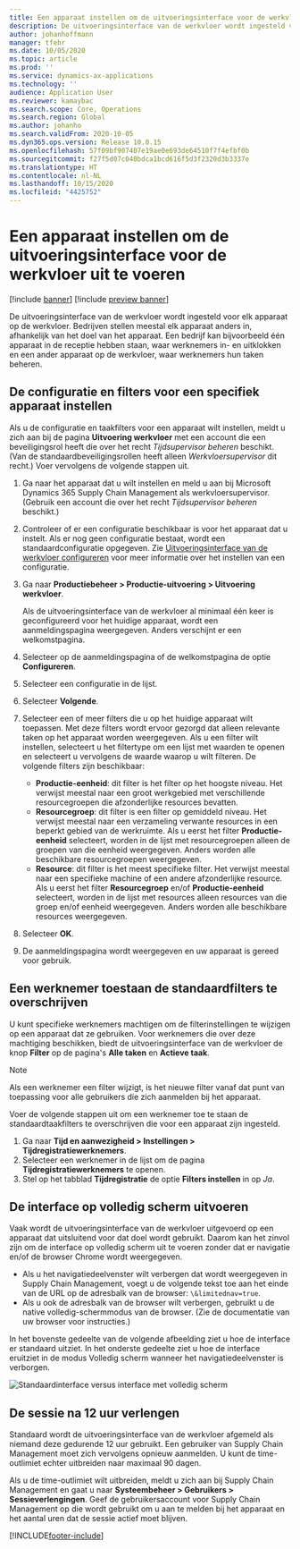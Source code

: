 ```yaml
---
title: Een apparaat instellen om de uitvoeringsinterface voor de werkvloer uit te voeren
description: De uitvoeringsinterface van de werkvloer wordt ingesteld voor elk apparaat op de werkvloer. Bedrijven stellen meestal elk apparaat anders in, afhankelijk van het doel van het apparaat. Een bedrijf kan bijvoorbeeld één apparaat in de receptie hebben staan, waar werknemers in- en uitklokken en een ander apparaat op de werkvloer, waar werknemers hun taken beheren.
author: johanhoffmann
manager: tfehr
ms.date: 10/05/2020
ms.topic: article
ms.prod: ''
ms.service: dynamics-ax-applications
ms.technology: ''
audience: Application User
ms.reviewer: kamaybac
ms.search.scope: Core, Operations
ms.search.region: Global
ms.author: johanho
ms.search.validFrom: 2020-10-05
ms.dyn365.ops.version: Release 10.0.15
ms.openlocfilehash: 57f09bf907407e19ae0e693de64510f7f4efbf0b
ms.sourcegitcommit: f27f5d07c040bdca1bcd616f5d3f2320d3b3337e
ms.translationtype: HT
ms.contentlocale: nl-NL
ms.lasthandoff: 10/15/2020
ms.locfileid: "4425752"
---
```

# <a name="set-up-a-device-to-run-the-production-floor-execution-interface"></a>Een apparaat instellen om de uitvoeringsinterface voor de werkvloer uit te voeren

[!include [banner](../includes/banner.md)]
[!include [preview banner](../includes/preview-banner.md)]

De uitvoeringsinterface van de werkvloer wordt ingesteld voor elk apparaat op de werkvloer. Bedrijven stellen meestal elk apparaat anders in, afhankelijk van het doel van het apparaat. Een bedrijf kan bijvoorbeeld één apparaat in de receptie hebben staan, waar werknemers in- en uitklokken en een ander apparaat op de werkvloer, waar werknemers hun taken beheren.

## <a name="set-the-configuration-and-filters-for-a-specific-device"></a>De configuratie en filters voor een specifiek apparaat instellen

Als u de configuratie en taakfilters voor een apparaat wilt instellen, meldt u zich aan bij de pagina **Uitvoering werkvloer** met een account die een beveiligingsrol heeft die over het recht *Tijdsupervisor beheren* beschikt. (Van de standaardbeveiligingsrollen heeft alleen *Werkvloersupervisor* dit recht.) Voer vervolgens de volgende stappen uit.

1. Ga naar het apparaat dat u wilt instellen en meld u aan bij Microsoft Dynamics 365 Supply Chain Management als werkvloersupervisor. (Gebruik een account die over het recht *Tijdsupervisor beheren* beschikt.)
1. Controleer of er een configuratie beschikbaar is voor het apparaat dat u instelt. Als er nog geen configuratie bestaat, wordt een standaardconfiguratie opgegeven. Zie [Uitvoeringsinterface van de werkvloer configureren](production-floor-execution-configure.md) voor meer informatie over het instellen van een configuratie.
1. Ga naar **Productiebeheer \> Productie-uitvoering \> Uitvoering werkvloer**.

    Als de uitvoeringsinterface van de werkvloer al minimaal één keer is geconfigureerd voor het huidige apparaat, wordt een aanmeldingspagina weergegeven. Anders verschijnt er een welkomstpagina.

1. Selecteer op de aanmeldingspagina of de welkomstpagina de optie **Configureren**.
1. Selecteer een configuratie in de lijst.
1. Selecteer **Volgende**.
1. Selecteer een of meer filters die u op het huidige apparaat wilt toepassen. Met deze filters wordt ervoor gezorgd dat alleen relevante taken op het apparaat worden weergegeven. Als u een filter wilt instellen, selecteert u het filtertype om een lijst met waarden te openen en selecteert u vervolgens de waarde waarop u wilt filteren. De volgende filters zijn beschikbaar:

    - **Productie-eenheid**: dit filter is het filter op het hoogste niveau. Het verwijst meestal naar een groot werkgebied met verschillende resourcegroepen die afzonderlijke resources bevatten.
    - **Resourcegroep**: dit filter is een filter op gemiddeld niveau. Het verwijst meestal naar een verzameling verwante resources in een beperkt gebied van de werkruimte. Als u eerst het filter **Productie-eenheid** selecteert, worden in de lijst met resourcegroepen alleen de groepen van die eenheid weergegeven. Anders worden alle beschikbare resourcegroepen weergegeven.
    - **Resource**: dit filter is het meest specifieke filter. Het verwijst meestal naar een specifieke machine of een andere afzonderlijke resource. Als u eerst het filter **Resourcegroep** en/of **Productie-eenheid** selecteert, worden in de lijst met resources alleen resources van die groep en/of eenheid weergegeven. Anders worden alle beschikbare resources weergegeven.

1. Selecteer **OK**.
1. De aanmeldingspagina wordt weergegeven en uw apparaat is gereed voor gebruik.

## <a name="allow-a-worker-to-override-the-default-filters"></a>Een werknemer toestaan de standaardfilters te overschrijven

U kunt specifieke werknemers machtigen om de filterinstellingen te wijzigen op een apparaat dat ze gebruiken. Voor werknemers die over deze machtiging beschikken, biedt de uitvoeringsinterface van de werkvloer de knop **Filter** op de pagina's **Alle taken** en **Actieve taak**.

> [!NOTE]
> Als een werknemer een filter wijzigt, is het nieuwe filter vanaf dat punt van toepassing voor alle gebruikers die zich aanmelden bij het apparaat.

Voer de volgende stappen uit om een werknemer toe te staan de standaardtaakfilters te overschrijven die voor een apparaat zijn ingesteld.

1. Ga naar **Tijd en aanwezigheid \> Instellingen \> Tijdregistratiewerknemers**.
1. Selecteer een werknemer in de lijst om de pagina **Tijdregistratiewerknemers** te openen.
1. Stel op het tabblad **Tijdregistratie** de optie **Filters instellen** in op *Ja*.

## <a name="run-the-interface-in-full-screen-mode"></a>De interface op volledig scherm uitvoeren

Vaak wordt de uitvoeringsinterface van de werkvloer uitgevoerd op een apparaat dat uitsluitend voor dat doel wordt gebruikt. Daarom kan het zinvol zijn om de interface op volledig scherm uit te voeren zonder dat er navigatie en/of de browser Chrome wordt weergegeven.

- Als u het navigatiedeelvenster wilt verbergen dat wordt weergegeven in Supply Chain Management, voegt u de volgende tekst toe aan het einde van de URL op de adresbalk van de browser: `\&limitednav=true`.
- Als u ook de adresbalk van de browser wilt verbergen, gebruikt u de native volledig-schermmodus van de browser. (Zie de documentatie van uw browser voor instructies.)

In het bovenste gedeelte van de volgende afbeelding ziet u hoe de interface er standaard uitziet. In het onderste gedeelte ziet u hoe de interface eruitziet in de modus Volledig scherm wanneer het navigatiedeelvenster is verborgen.

![Standaardinterface versus interface met volledig scherm](media/pfei-full-screen.png "Standaardinterface versus interface met volledig scherm")

## <a name="extend-the-session-past-12-hours"></a>De sessie na 12 uur verlengen

Standaard wordt de uitvoeringsinterface van de werkvloer afgemeld als niemand deze gedurende 12 uur gebruikt. Een gebruiker van Supply Chain Management moet zich vervolgens opnieuw aanmelden. U kunt de time-outlimiet echter uitbreiden naar maximaal 90 dagen.

Als u de time-outlimiet wilt uitbreiden, meldt u zich aan bij Supply Chain Management en gaat u naar **Systeembeheer \> Gebruikers \> Sessieverlengingen**. Geef de gebruikersaccount voor Supply Chain Management op die wordt gebruikt om u aan te melden bij het apparaat en het aantal uren dat de sessie actief moet blijven.


[!INCLUDE[footer-include](../../includes/footer-banner.md)]